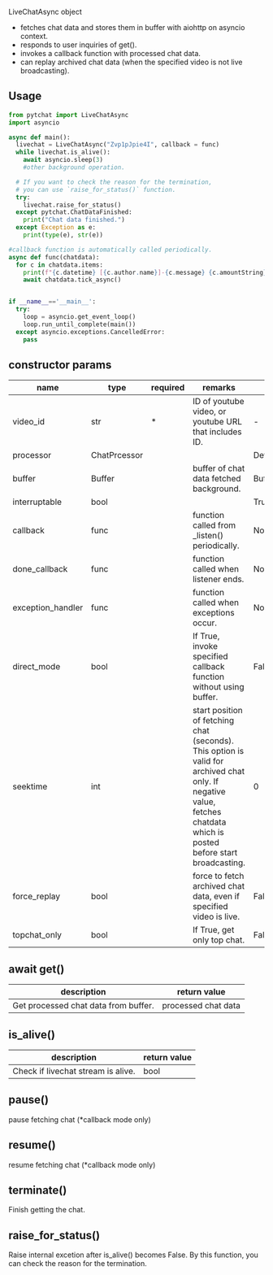 LiveChatAsync object 
+ fetches chat data and stores them in buffer with aiohttp on asyncio context.
+ responds to user inquiries of get().
+ invokes a callback function with processed chat data.
+ can replay archived chat data (when the specified  video is not live broadcasting).
## Usage
```python
from pytchat import LiveChatAsync
import asyncio

async def main():
  livechat = LiveChatAsync("Zvp1pJpie4I", callback = func)
  while livechat.is_alive():
    await asyncio.sleep(3)
    #other background operation.

  # If you want to check the reason for the termination, 
  # you can use `raise_for_status()` function.
  try:
    livechat.raise_for_status()
  except pytchat.ChatDataFinished:
    print("Chat data finished.")
  except Exception as e:
    print(type(e), str(e))

#callback function is automatically called periodically.
async def func(chatdata):
  for c in chatdata.items:
    print(f"{c.datetime} [{c.author.name}]-{c.message} {c.amountString}")
    await chatdata.tick_async()


if __name__=='__main__':
  try:
    loop = asyncio.get_event_loop()
    loop.run_until_complete(main())
  except asyncio.exceptions.CancelledError:
    pass
```
## constructor params

name|type|required|remarks|default value
---|---|---|---|---
video_id|str|*|ID of youtube video, or youtube URL that includes ID.|-
processor|ChatPrcessor|||DefaultProcessor
buffer|Buffer||buffer of chat data fetched background.|Buffer(maxsize=20)
interruptable|bool|||True
callback|func||function called from _listen()  periodically.|None
done_callback|func||function called when listener ends.|None
exception_handler|func||function called when exceptions occur.|None
direct_mode|bool| |If True, invoke specified callback function without using buffer.|False
seektime|int| |start position of fetching chat (seconds). This option is valid for archived chat only. If negative value, fetches chatdata which is posted before start broadcasting.|0
force_replay|bool| |force to fetch archived chat data, even if specified video is live.|False
topchat_only|bool| |If True, get only top chat.|False
## await get()
description|return value
---|---
Get processed chat data from buffer.|processed chat data

## is_alive()
description|return value
---|---
Check if livechat stream is alive.|bool

## pause()
pause fetching chat (*callback mode only)


## resume()
resume fetching chat (*callback mode only)


## terminate()
Finish getting the chat.


## raise_for_status()
Raise internal excetion after is_alive()  becomes False.
By this function, you can check the reason for the termination.

